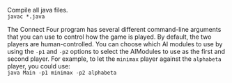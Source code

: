 Compile all java files.<br>
```javac *.java```

The Connect Four program has several different command-line arguments that you can use to control how the game is played. By default, the two players are human-controlled. You can choose which AI modules to use by using the `-p1` and `-p2` options to select the AIModules to use as the first and second player. For example, to let the `minimax` player against the `alphabeta` player, you could use:<br>
```java Main -p1 minimax -p2 alphabeta```

